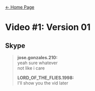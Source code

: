 [← Home Page](../README.md#4-chat-messages)

# Video #1: Version 01
## Skype

> **jose.gonzales.210:**  
> yeah sure whatever  
> not like i care  
>   
> **LORD_OF_THE_FLIES.1998:**  
> I'll show you the vid later
